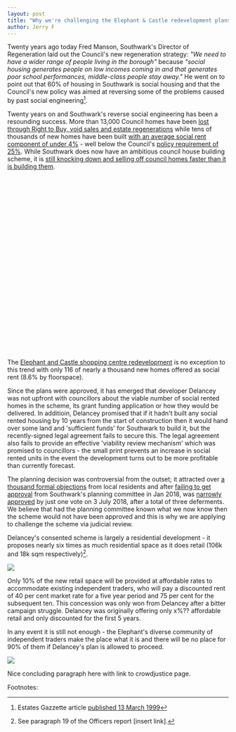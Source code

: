 ```yaml
---
layout: post
title: "Why we're challenging the Elephant & Castle redevelopment plans in court"
author: Jerry F 
---
```

Twenty years ago today Fred Manson, Southwark's Director of Regeneration laid out the Council's new regeneration strategy: _"We need to have a wider range of people living in the borough"_ because _"social housing generates people on low incomes coming in and that generates poor school performances, middle-class people stay away."_ He went on to point out that 60% of housing in Southwark is social housing and that the Council's new policy was aimed at reversing some of the problems caused by past social engineering[^1].

Twenty years on and Southwark's reverse social engineering has been a resounding success. More than 13,000 Council homes have been [lost through Right to Buy, void sales and estate regenerations](http://35percent.org/the-southwark-clearances) while tens of thousands of new homes have been built [with an average social rent component of under 4%](http://35percent.org/major-schemes) - well below the Council's [policy requirement of 25%](LINKTONSP). While Southwark does now have an ambitious council house building scheme, it is [still knocking down and selling off council homes faster than it is building them](http://35percent.org/2018-11-12-11000-council-homes-manifesto-pledge/).

<script src="http://ajax.googleapis.com/ajax/libs/jquery/1.8.2/jquery.min.js">
</script>
<script src="http://code.highcharts.com/highcharts.js">
</script>
<script src="http://code.highcharts.com/modules/exporting.js">
</script>

<div id="container1" style="min-width: 310px; height: 400px; margin: 0 auto">
</div>

<script type="text/javascript">

        $('#container1').highcharts({
            title: {
                text: "Southwark's Council Homes",
                x: -20 //center
            },
            subtitle: {
                text: 'Source: https://www.gov.uk/government/uploads/system/uploads/attachment_data/file/674346/LT_116.xlsx',
                x: -20
            },
            xAxis: {
                categories: ['1994', '1995', '1996', '1997', '1998', '1999',
                    '2000', '2001', '2002', '2003', '2004', '2005', '2006', '2007', '2008', '2009', '2010', '2011', '2012', '2013', '2014', '2015', '2016', '2017']
            },
            yAxis: {
                title: {
                    text: 'Council-owned stock'
                },
                plotLines: [{
                    value: 0,
                    width: 1,
                    color: '#808080'
                }]
            },
            tooltip: {
                valueSuffix: ' Council homes'
            },
            legend: {
                layout: 'vertical',
                align: 'right',
                verticalAlign: 'middle',
                borderWidth: 0
            },
            series: [{
                name: 'Southwark',
                data: [55803, 55162, 54439, 53363, 52448, 51706, 50903, 49875, 48052, 46887, 45346, 43885, 42275, 41873, 41287, 40618, 40120, 39845, 39781, 38578, 39029, 38687, 38522, 38553]
            }]
        });

</script>

The [Elephant and Castle shopping centre redevelopment](http://35percent.org/shopping-centre) is no exception to this trend with only 116 of nearly a thousand new homes offered as social rent (8.6% by floorspace).  

<script type="text/javascript">
var colors = Highcharts.getOptions().colors,
  categories = [
    'Private: 65%',
    'Social Rent: 17.5%',
    'Intermediate: 17.5%'
  ],
  data = [
    {
      y: 65.0,
      color: colors[2],
      drilldown: {
        name: 'Market Rent',
        categories: [
         'Market Rent'
        ],
        data: [
          65.0
        ]
      }
    },
    {
      y: 17.5,
      color: colors[1],
      drilldown: {
        name: 'Social Rent',
        categories: [
          'Social Rent',
          'Intermediate Rent'
        ],
        data: [
          8.6,
          0.0
        ]
      }
    },
    {
      y: 17.5,
      color: colors[0],
      drilldown: {
        name: 'Intermediate Housing',
        categories: [
              'Intermediate Rent'
        ],
        data: [
          26.4
        ]
      }
    }
  ],
  browserData = [],
  versionsData = [],
  i,
  j,
  dataLen = data.length,
  drillDataLen,
  brightness;


// Build the data arrays
for (i = 0; i < dataLen; i += 1) {

  // add browser data
  browserData.push({
    name: categories[i],
    y: data[i].y,
    color: data[i].color
  });

  // add version data
  drillDataLen = data[i].drilldown.data.length;
  for (j = 0; j < drillDataLen; j += 1) {
    brightness = 0.2 - (j / drillDataLen) / 5;
    versionsData.push({
      name: data[i].drilldown.categories[j],
      y: data[i].drilldown.data[j],
      color: Highcharts.Color(data[i].color).brighten(brightness).get()
    });
  }
}

// Create the chart
Highcharts.chart('container', {
  chart: {
    type: 'pie'
  },
  title: {
    text: 'Approved Tenure Mix'
  },
  subtitle: {
    text: 'Source: <a href="http://planbuild.southwark.gov.uk/documents/?casereference=16/AP/4458&system=DC" target="_blank">Southwark Council planning ref:16/AP/4458</a>'
  },
  plotOptions: {
    pie: {
      shadow: false,
      center: ['50%', '50%']
    }
  },
  tooltip: {
    valueSuffix: '%'
  },
  series: [{
    name: 'Policy Requirement',
    data: browserData,
    size: '60%',
    dataLabels: {
      formatter: function () {
        return this.y > 5 ? this.point.name : null;
      },
      color: '#ffffff',
      distance: -30
    }
  }, {
    name: 'Approved percentage',
    data: versionsData,
    size: '80%',
    innerSize: '60%',
    dataLabels: {
      formatter: function () {
        // display only if larger than 1
        return this.y > 1 ? '<b>' + this.point.name + ':</b> ' +
          this.y + '%' : null;
      }
    },
    id: 'versions'
  }],
  responsive: {
    rules: [{
      condition: {
        maxWidth: 400
      },
      chartOptions: {
        series: [{
          id: 'versions',
          dataLabels: {
            enabled: false
          }
        }]
      }
    }]
  }
});

</script>

Since the plans were approved, it has emerged that developer Delancey was not upfront with councillors about the viable number of social rented homes in the scheme, its grant funding application or how they would be delivered. In additioin, Delancey promised that if it hadn't built any social rented housing by 10 years from the start of construction then it would hand over some land and 'sufficient funds' for Southwark to build it, but the recently-signed legal agreement fails to secure this. The legal agreement also fails to provide an effective 'viability review mechanism' which was promised to councillors - the small print prevents an increase in social rented units in the event the development turns out to be more profitable than currently forecast.

The planning decision was controversial from the outset; it attracted over [a thousand formal objections](https://planning.southwark.gov.uk/online-applications/applicationDetails.do?activeTab=makeComment&keyVal=_STHWR_DCAPR_9569810) from local residents and after [failing to get approval](https://www.bbc.co.uk/news/uk-england-london-42719607) from Southwark's planning committee in Jan 2018, was [narrowly approved](http://35percent.org/2018-07-09-delancey/) by just one vote on 3 July 2018, after a total of three deferments. We believe that had the planning committee known what we now know then the scheme would not have been approved and this is why we are applying to challenge the scheme via judicial review.

Delancey's consented scheme is largely a residential development - it proposes nearly six times as much residential space as it does retail (106k and 18k sqm respectively)[^2]. 

![](http://35percent.org/img/delanceyshoppingcentrecgi.jpg)

Only 10% of the new retail space will be provided at affordable rates to accommodate existing independent traders, who will pay a discounted rent of 40 per cent market rate for a five year period and 75 per cent for the subsequent ten. This concession was only won from Delancey after a bitter campaign struggle. Delancey was originally offering only x%?? affordable retail and only discounted for the first 5 years. 

In any event it is still not enough - the Elephant's diverse community of independent traders make the place what it is and there will be no place for 90% of them if Delancey's plan is allowed to proceed.

![](http://35percent.org/img/traderscomp.jpeg)

Nice concluding paragraph here with link to crowdjustice page.

Footnotes:

[^1]: Estates Gazzette article [published 13 March 1999](http://heygate.github.io/img/EstatesGazette.pdf)

[^2]: See paragraph 19 of the Officers report [insert link].


